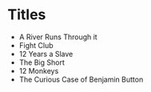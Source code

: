  # Titles
- A River Runs Through it
- Fight Club
- 12 Years a Slave
- The Big Short
- 12 Monkeys
- The Curious Case of Benjamin Button 
